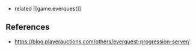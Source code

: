 
- related [[game.everquest]]

## References

- https://blog.playerauctions.com/others/everquest-progression-server/